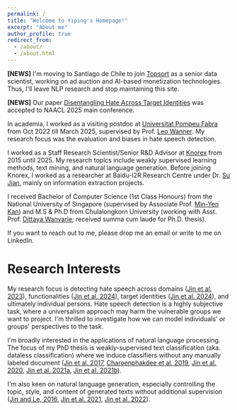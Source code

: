 ```yaml
---
permalink: /
title: "Welcome to Yiping's Homepage!"
excerpt: "About me"
author_profile: true
redirect_from: 
  - /about/
  - /about.html
---
```


**[NEWS]** I'm moving to Santiago de Chile to join [Topsort](https://www.topsort.com/) as a senior data scientist, working on ad auction and AI-based monetization technologies. Thus, I'll leave NLP research and stop maintaining this site.

**[NEWS]** Our paper [Disentangling Hate Across Target Identities](https://arxiv.org/abs/2410.10332) was accepted to NAACL 2025 main conference.

In academia, I worked as a visiting postdoc at [Universitat Pompeu Fabra](https://www.upf.edu/) from Oct 2022 till March 2025, supervised by Prof. [Leo Wanner](https://www.icrea.cat/Web/ScientificStaff/leo-wanner-324). My research focus was the evaluation and biases in hate speech detection. 

I worked as a Staff Research Scientist/Senior R&D Advisor at [Knorex](https://www.knorex.com/) from 2015 until 2025. My research topics include weakly supervised learning methods, text mining, and natural language generation. Before joining Knorex, I worked as a researcher at Baidu-I2R Research Centre under Dr. [Su Jian](http://www.colips.org/~sujian/), mainly on information extraction projects. 

I received Bachelor of Computer Science (1st Class Honours) from the National University of Singapore (supervised by Associate Prof. [Min-Yen Kan](https://www.comp.nus.edu.sg/~kanmy/index.html)) and M.S & Ph.D from Chulalongkorn University (working with Asst. Prof. [Dittaya Wanvarie](http://pioneer.netserv.chula.ac.th/~wdittaya/); received summa cum laude for Ph.D. thesis).

If you want to reach out to me, please drop me an email or write to me on LinkedIn.

Research Interests
======

My research focus is detecting hate speech across domains ([Jin et al. 2023](https://aclanthology.org/2023.woah-1.4/)), functionalities ([Jin et al. 2024](https://aclanthology.org/2024.lrec-main.694/)), target identities ([Jin et al. 2024](http://arxiv.org/abs/2410.10332)), and ultimately individual persons. Hate speech detection is a highly subjective task, where a universalism approach may harm the vulnerable groups we want to project. I'm thrilled to investigate how we can model individuals' or groups' perspectives to the task.

I'm broadly interested in the applications of natural language processing. The focus of my PhD thesis is weakly-supervised text classification (aka. dataless classification) where we induce classifiers without any manually labeled document ([Jin et al. 2017](https://aclanthology.org/I17-1055/), [Charoenphakdee et al. 2019](https://aclanthology.org/D19-1411/), [Jin et al. 2020](https://doi.org/10.1017/S1351324920000340), [Jin et al. 2021a](https://aclanthology.org/2021.naacl-srw.14/), [Jin et al. 2021b](https://aclanthology.org/2021.textgraphs-1.1/)). 

I'm also keen on natural language generation, especially controlling the topic, style, and content of generated texts without additional supervision ([Jin and Le, 2016](https://aclanthology.org/W16-6623/), [Jin et al. 2021](https://doi.org/10.1017/S1351324921000474), [Jin et al. 2022](https://aclanthology.org/2022.inlg-main.5/)).
